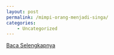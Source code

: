 ```yaml
---
layout: post
permalink: /mimpi-orang-menjadi-singa/
categories:
    - Uncategorized
---
```


[Baca Selengkapnya](/08)